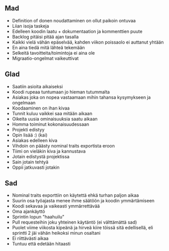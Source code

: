 ## Mad
- Definition of donen noudattaminen on ollut paikoin ontuvaa
- Liian isoja taskeja
- Edelleen koodin laatu + dokumentaation ja kommenttien puute
- Backlog pitäisi pitää ajan tasalla
- Kaikki vielä vähän epäselvää, kahden viikon poissaolo ei auttanut yhtään
- En aina tiedä mitä lähteä tekemään
- Selkeitä tavoitteita/toimintoja ei aina ole
- Migraatio-ongelmat vaikeuttivat

## Glad
- Saatiin asioita aikaiseksi
- Koodi rupeaa tuntumaan jo hieman tutummalta
- Asiakas joka on nopea vastaamaan mihin tahansa kysymykseen ja ongelmaan
- Koodaaminen on ihan kivaa
- Tunnit kuluu vaikkei saa mitään aikaan
- Oikeita uusia ominaisuuksia saatu aikaan
- Homma toiminut kokonaisuudessaan
- Projekti edistyy
- Opin lisää :) (kai)
- Asiakas edelleen kiva
- Vihdoin on päästy nominal traits exportista eroon
- Tiimi on vieläkin kiva ja kannustava
- Jotain edistystä projektissa
- Sain jotain tehtyä
- Oppii jatkuvasti jotakin

## Sad
- Nominal traits exporttiin on käytettä ehkä turhan paljon aikaa
- Suurin osa työajasta menee ihme säätöön ja koodin ymmärtämiseen
- Koodi sekavaa ja vaikeasti ymmärrettävää
- Oma ajankäyttö
- Sprintin lopun "haahuilu"
- Pull requesteihin joku yhteinen käytäntö (ei välttämättä sad)
- Puolet viime viikosta kipeänä ja hirveä kiire töissä sitä edellisellä, eli sprintti 2 jäi vähän heikoksi minun osaltani
- Ei riittävästi aikaa
- Tuntuu että edetään hitaasti

